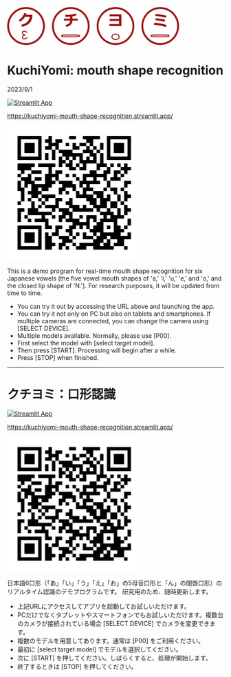 <img src="data/logo.png" width="400">

# KuchiYomi: mouth shape recognition

2023/9/1

[![Streamlit App](https://static.streamlit.io/badges/streamlit_badge_black_white.svg)](https://kuchiyomi-mouth-shape-recognition.streamlit.app)

https://kuchiyomi-mouth-shape-recognition.streamlit.app/

![QR](data/QR.png)

This is a demo program for real-time mouth shape recognition for six Japanese vowels (the five vowel mouth shapes of 'a,' 'i,' 'u,' 'e,' and 'o,' and the closed lip shape of 'N.').
For research purposes, it will be updated from time to time.

- You can try it out by accessing the URL above and launching the app.
- You can try it not only on PC but also on tablets and smartphones. If multiple cameras are connected, you can change the camera using [SELECT DEVICE].
- Multiple models available. Normally, please use [P00].
- First select the model with [select target model].
- Then press [START]. Processing will begin after a while.
- Press [STOP] when finished.

---

# クチヨミ：口形認識

[![Streamlit App](https://static.streamlit.io/badges/streamlit_badge_black_white.svg)](https://kuchiyomi-mouth-shape-recognition.streamlit.app)

https://kuchiyomi-mouth-shape-recognition.streamlit.app/

![QR](data/QR.png)

日本語6口形（「あ」「い」「う」「え」「お」の5母音口形と「ん」の閉唇口形）のリアルタイム認識のデモプログラムです。
研究用のため、随時更新します。

- 上記URLにアクセスしてアプリを起動してお試しいただけます。
- PCだけでなくタブレットやスマートフォンでもお試しいただけます。複数台のカメラが接続されている場合 [SELECT DEVICE] でカメラを変更できます。
- 複数のモデルを用意してあります。通常は [P00] をご利用ください。
- 最初に [select target model] でモデルを選択してください。
- 次に [START] を押してください。しばらくすると、処理が開始します。
- 終了するときは [STOP] を押してください。

